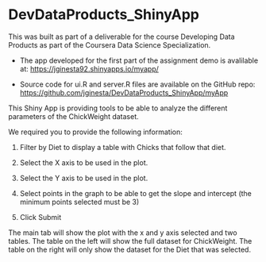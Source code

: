 # DevDataProducts_ShinyApp
This was built as part of a deliverable for the course Developing Data Products as part of the Coursera Data Science Specialization.

- The app developed for the first part of the assignment demo is avalilable at: https://jginesta92.shinyapps.io/myapp/

- Source code for ui.R and server.R files are available on the GitHub repo: https://github.com/jginesta/DevDataProducts_ShinyApp/myApp

This Shiny App is providing tools to be able to analyze the different parameters of the ChickWeight dataset.

We required you to provide the following information:

1. Filter by Diet to display a table with Chicks that follow that diet.

2. Select the X axis to be used in the plot.

3. Select the Y axis to be used in the plot.

4. Select points in the graph to be able to get the slope and intercept (the minimum points selected must be 3)

5. Click Submit

The main tab will show the plot with the x and y axis selected and two tables. The table on the left will show the full dataset for ChickWeight. The table on the right will only show the dataset for the Diet that was selected.

